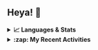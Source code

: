 ## Heya! 👋

<details>
  <summary><strong>📈 Languages & Stats</strong></summary>
  <img src="https://github-readme-stats.vercel.app/api?username=bunningss&show_icons=true&theme=dark&hide_border=true"
       alt="Tayef's GitHub stats" />
  <img src="https://github-readme-stats.vercel.app/api/top-langs/?username=bunningss&show_icons=true&theme=dark&hide_border=true&layout=compact&langs_count=5"
       alt="Tayef's Top GitHub Languages" />
</details>

<details>
<summary><strong> :zap: My Recent Activities </strong></summary>

<!-- ACTIVITY-LIST:START -->
- [bunningss pushed to master in bunningss/pet-shop](https://github.com/bunningss/pet-shop/compare/2d4a3b3730...836e3e3768)
- [bunningss pushed to master in bunningss/pet-shop](https://github.com/bunningss/pet-shop/compare/283956dae5...2d4a3b3730)
- [bunningss pushed to main in bunningss/inventory-manager](https://github.com/bunningss/inventory-manager/compare/27fd018afc...353619cf59)
- [bunningss pushed to master in bunningss/microfinance](https://github.com/bunningss/microfinance/compare/b5e2171ffd...adee0d701a)
- [bunningss pushed to master in bunningss/microfinance](https://github.com/bunningss/microfinance/compare/be4fc56382...b5e2171ffd)
<!-- ACTIVITY-LIST:END -->

</details>
